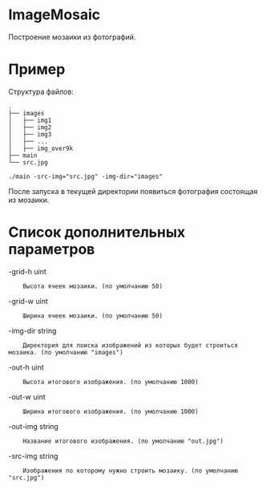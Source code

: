 # ImageMosaic
Построение мозаики из фотографий.

# Пример
Структура файлов:
```
.
├── images
│   ├── img1
│   ├── img2
│   ├── img3
│   ├── ...
│   ├── img_over9k
├── main
└── src.jpg
```

`./main -src-img="src.jpg" -img-dir="images"`

После запуска в текущей директории появиться фотография состоящая из мозаики.

# Список дополнительных параметров
  -grid-h uint
  
    	Высота ячеек мозаики. (по умолчанию 50)
    	
    	
  -grid-w uint
  
    	Ширина ячеек мозаики. (по умолчанию 50)
    	
    	
  -img-dir string
  
    	Директория для поиска изображений из которых будет строиться мозаика. (по умолчанию "images")
    	
    	
  -out-h uint
  
    	Высота итогового изображения. (по умолчанию 1000)
    	
    	
  -out-w uint
  
    	Ширина итогового изображения. (по умолчанию 1000)
    	
    	
  -out-img string
  
    	Название итогового изображения. (по умолчанию "out.jpg")
    	
    	
  -src-img string
  
    	Изображения по которому нужно строить мозаику. (по умолчанию "src.jpg")
    	
    	
